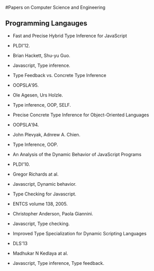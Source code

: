 #Papers on Computer Science and Engineering

## Programming Langauges

* Fast and Precise Hybrid Type Inference for JavaScript
 * PLDI'12.
 * Brian Hackett, Shu-yu Guo.
 * Javascript, Type inference.

* Type Feedback vs. Concrete Type Inference
 * OOPSLA'95.
 * Ole Agesen, Urs Holzle.
 * Type inference, OOP, SELF.
 
* Precise Concrete Type Inference for Object-Oriented Languages
 * OOPSLA'94.
 * John Plevyak, Adnrew A. Chien.
 * Type Inference, OOP.

* An Analysis of the Dynamic Behavior of JavaScript Programs
 * PLDI'10.
 * Gregor Richards at al.
 * Javascript, Dynamic behavior.

* Type Checking for Javascript.
 * ENTCS volume 138, 2005.
 * Christopher Anderson, Paola Giannini.
 * Javascript, Type checking.

* Improved Type Specialization for Dynamic Scripting Languages
 * DLS'13
 * Madhukar N Kedlaya at al.
 * Javascript, Type inference, Type feedback.
